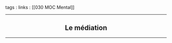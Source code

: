 tags : 
links : [[030 MOC Mental]]

****

<h2 style="text-align: center;"> Le médiation </h2>

****


